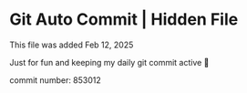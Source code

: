 # Git Auto Commit | Hidden File

This file was added Feb 12, 2025

Just for fun and keeping my daily git commit active 🤪

commit number: 853012
